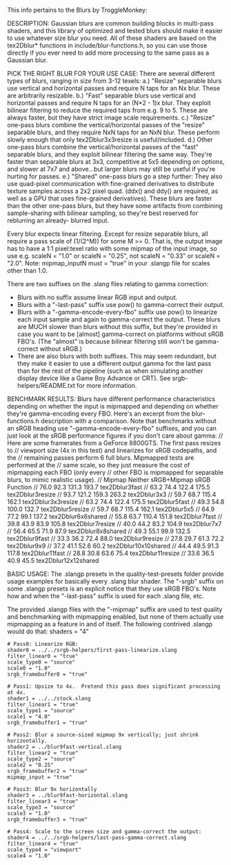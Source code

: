 This info pertains to the Blurs by TroggleMonkey:

DESCRIPTION:
Gaussian blurs are common building blocks in multi-pass shaders, and this
library of optimized and tested blurs should make it easier to use whatever size
blur you need.  All of these shaders are based on the tex2Dblur* functions in
include/blur-functions.h, so you can use those directly if you ever need to
add more processing to the same pass as a Gaussian blur.

PICK THE RIGHT BLUR FOR YOUR USE CASE:
There are several different types of blurs, ranging in size from 3-12 texels:
a.) "Resize" separable blurs use vertical and horizontal passes and require N
    taps for an Nx blur.  These are arbitrarily resizable.
b.) "Fast" separable blurs use vertical and horizontal passes and require N taps
    for an (N*2 - 1)x blur.  They exploit bilinear filtering to reduce the
    required taps from e.g. 9 to 5.  These are always faster, but they have
    strict image scale requirements.
c.) "Resize" one-pass blurs combine the vertical/horizontal passes of the
    "resize" separable blurs, and they require NxN taps for an NxN blur.  These
    perform slowly enough that only tex2Dblur3x3resize is useful/included.
d.) Other one-pass blurs combine the vertical/horizontal passes of the "fast"
    separable blurs, and they exploit bilinear filtering the same way.  They're
    faster than separable blurs at 3x3, competitive at 5x5 depending on options,
    and slower at 7x7 and above...but larger blurs may still be useful if you're
    hurting for passes.
e.) "Shared" one-pass blurs go a step further: They also use quad-pixel
    communication with fine-grained derivatives to distribute texture samples
    across a 2x2 pixel quad.  (ddx() and ddy() are required, as well as a GPU
    that uses fine-grained derivatives).  These blurs are faster than the other
    one-pass blurs, but they have some artifacts from combining sample-sharing
    with bilinear sampling, so they're best reserved for reblurring an already-
    blurred input.

Every blur expects linear filtering.  Except for resize separable blurs, all
require a pass scale of (1/(2^M)) for some M >= 0.  That is, the output image
has to have a 1:1 pixel:texel ratio with some mipmap of the input image, so use
e.g. scaleN = "1.0" or scaleN = "0.25", not scaleN = "0.33" or scaleN = "2.0".
Note: mipmap_inputN must = "true" in your .slangp file for scales other than 1.0.

There are two suffixes on the .slang files relating to gamma correction:
* Blurs with no suffix assume linear RGB input and output.
* Blurs with a "-last-pass" suffix use pow() to gamma-correct their output.
* Blurs with a "-gamma-encode-every-fbo" suffix use pow() to linearize each
  input sample and again to gamma-correct the output.  These blurs are MUCH
  slower than blurs without this suffix, but they're provided in case you want
  to be [almost] gamma-correct on platforms without sRGB FBO's.  (The "almost"
  is because bilinear filtering still won't be gamma-correct without sRGB.)
* There are also blurs with both suffixes.  This may seem redundant, but they
  make it easier to use a different output gamma for the last pass than for
  the rest of the pipeline (such as when simulating another display device like
  a Game Boy Advance or CRT).  See srgb-helpers/README.txt for more information.

BENCHMARK RESULTS:
Blurs have different performance characteristics depending on whether the input
is mipmapped and depending on whether they're gamma-encoding every FBO.  Here's
an excerpt from the blur-functions.h description with a comparison.  Note that
benchmarks without an sRGB heading use "-gamma-encode-every-fbo" suffixes, and
you can just look at the sRGB performance figures if you don't care about gamma:
//  Here are some framerates from a GeForce 8800GTS.  The first pass resizes to
//  viewport size (4x in this test) and linearizes for sRGB codepaths, and the
//  remaining passes perform 6 full blurs.  Mipmapped tests are performed at the
//  same scale, so they just measure the cost of mipmapping each FBO (only every
//  other FBO is mipmapped for separable blurs, to mimic realistic usage).
//  Mipmap      Neither     sRGB+Mipmap sRGB        Function
//  76.0        92.3        131.3       193.7       tex2Dblur3fast
//  63.2        74.4        122.4       175.5       tex2Dblur3resize
//  93.7        121.2       159.3       263.2       tex2Dblur3x3
//  59.7        68.7        115.4       162.1       tex2Dblur3x3resize
//  63.2        74.4        122.4       175.5       tex2Dblur5fast
//  49.3        54.8        100.0       132.7       tex2Dblur5resize
//  59.7        68.7        115.4       162.1       tex2Dblur5x5
//  64.9        77.2        99.1        137.2       tex2Dblur6x6shared
//  55.8        63.7        110.4       151.8       tex2Dblur7fast
//  39.8        43.9        83.9        105.8       tex2Dblur7resize
//  40.0        44.2        83.2        104.9       tex2Dblur7x7
//  56.4        65.5        71.9        87.9        tex2Dblur8x8shared
//  49.3        55.1        99.9        132.5       tex2Dblur9fast
//  33.3        36.2        72.4        88.0        tex2Dblur9resize
//  27.8        29.7        61.3        72.2        tex2Dblur9x9
//  37.2        41.1        52.6        60.2        tex2Dblur10x10shared
//  44.4        49.5        91.3        117.8       tex2Dblur11fast
//  28.8        30.8        63.6        75.4        tex2Dblur11resize
//  33.6        36.5        40.9        45.5        tex2Dblur12x12shared

BASIC USAGE:
The .slangp presets in the quality-test-presets folder provide usage examples
for basically every .slang blur shader.  The "-srgb" suffix on some .slangp
presets is an explicit notice that they use sRGB FBO's.  Note how and when the
"-last-pass" suffix is used for each .slang file, etc.

The provided .slangp files with the "-mipmap" suffix are used to test quality and
benchmarking with mipmapping enabled, but none of them actually use mipmapping
as a feature in and of itself.  The following contrived .slangp would do that:
    shaders = "4"

    # Pass0: Linearize RGB:
    shader0 = ../../srgb-helpers/first-pass-linearize.slang
    filter_linear0 = "true"
    scale_type0 = "source"
    scale0 = "1.0"
    srgb_framebuffer0 = "true"
    
    # Pass1: Upsize to 4x.  Pretend this pass does significant processing at 4x.
    shader1 = ../../stock.slang
    filter_linear1 = "true"
    scale_type1 = "source"
    scale1 = "4.0"
    srgb_framebuffer1 = "true"
    
    # Pass2: Blur a source-sized mipmap 9x vertically; just shrink horizontally.
    shader2 = ../blur9fast-vertical.slang
    filter_linear2 = "true"
    scale_type2 = "source"
    scale2 = "0.25"
    srgb_framebuffer2 = "true"
    mipmap_input = "true"

    # Pass3: Blur 9x horizontally
    shader3 = ../blur9fast-horizontal.slang
    filter_linear3 = "true"
    scale_type3 = "source"
    scale3 = "1.0"
    srgb_framebuffer3 = "true"

    # Pass4: Scale to the screen size and gamma-correct the output:
    shader4 = ../../srgb-helpers/last-pass-gamma-correct.slang
    filter_linear4 = "true"
    scale_type4 = "viewport"
    scale4 = "1.0"

